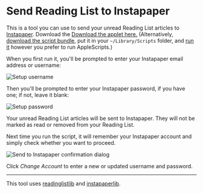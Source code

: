 # Send Reading List to Instapaper

This is a tool you can use to send your unread Reading List articles to [Instapaper](http://instapaper.com/). Download the [Download the applet here.](https://github.com/anoved/ReadingListReader/raw/master/Send%20Reading%20List%20to%20Instapaper/Send%20Reading%20List%20to%20Instapaper.app.zip) (Alternatively, [download the script bundle](https://github.com/anoved/ReadingListReader/raw/master/Send%20Reading%20List%20to%20Instapaper/Send%20Reading%20List%20to%20Instapaper.scptd.zip), put it in your `~/Library/Scripts` folder, and [run it](http://anoved.net/2007/09/script-runners/) however you prefer to run AppleScripts.)

When you first run it, you'll be prompted to enter your Instapaper email address or username:

![Setup username](https://github.com/anoved/ReadingListReader/raw/master/Send%20Reading%20List%20to%20Instapaper/Screenshots/setup_username.png)

Then you'll be prompted to enter your Instapaper password, if you have one; if not, leave it blank:

![Setup password](https://github.com/anoved/ReadingListReader/raw/master/Send%20Reading%20List%20to%20Instapaper/Screenshots/setup_password.png)

Your unread Reading List articles will be sent to Instapaper. They will not be marked as read or removed from your Reading List.

Next time you run the script, it will remember your Instapaper account and simply check whether you want to proceed.

![Send to Instapaper confirmation dialog](https://github.com/anoved/ReadingListReader/raw/master/Send%20Reading%20List%20to%20Instapaper/Screenshots/setup_confirm.png)

Click *Change Account* to enter a new or updated username and password.

---

This tool uses [readinglistlib](https://github.com/anoved/ReadingListReader) and [instapaperlib](https://github.com/mrtazz/InstapaperLibrary).
